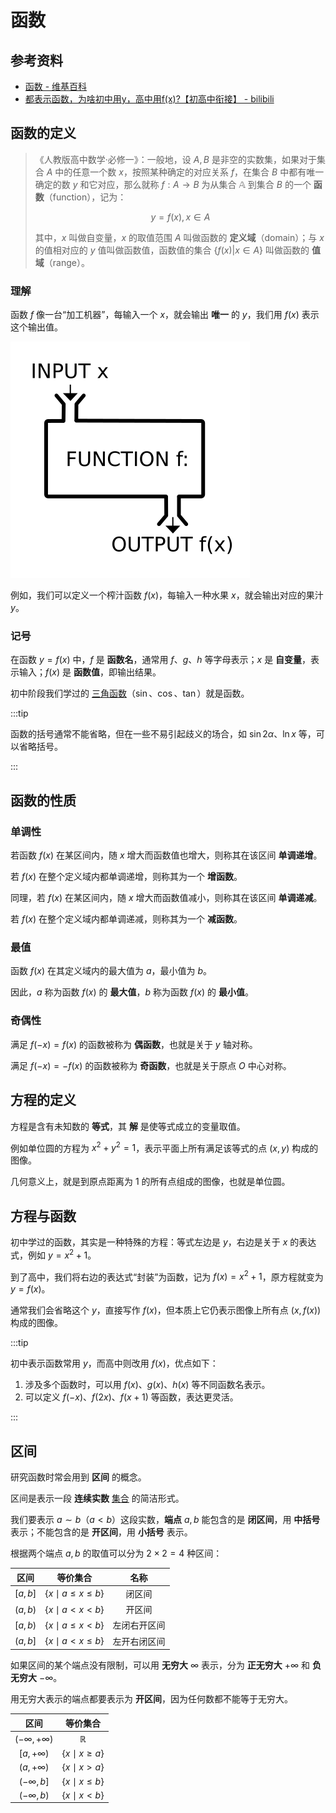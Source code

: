 # 函数

## 参考资料

- [函数 - 维基百科](https://zh.wikipedia.org/zh-cn/函数)
- [都表示函数，为啥初中用y，高中用f(x)?【初高中衔接】 - bilibili](https://www.bilibili.com/video/BV1Cd4y1S7Sx/)

## 函数的定义

> 《人教版高中数学·必修一》：一般地，设 $A,B$ 是非空的实数集，如果对于集合 $A$ 中的任意一个数 $x$，按照某种确定的对应关系 $f$，在集合 $B$ 中都有唯一确定的数 $y$ 和它对应，那么就称 $f:A \to B$ 为从集合 $\mathbb{A}$ 到集合 $B$ 的一个 **函数**（function），记为：
>
> $$
> y=f(x),x \in A
> $$
>
> 其中，$x$ 叫做自变量，$x$ 的取值范围 $A$ 叫做函数的 **定义域**（domain）；与 $x$ 的值相对应的 $y$ 值叫做函数值，函数值的集合 $\{f(x)|x\in A\}$ 叫做函数的 **值域**（range）。

### 理解

函数 $f$ 像一台“加工机器”，每输入一个 $x$，就会输出 **唯一** 的 $y$，我们用 $f(x)$ 表示这个输出值。

![](./assets/Function_machine2.svg)

例如，我们可以定义一个榨汁函数 $f(x)$，每输入一种水果 $x$，就会输出对应的果汁 $y$。

### 记号

在函数 $y=f(x)$ 中，$f$ 是 **函数名**，通常用 $f$、$g$、$h$ 等字母表示；$x$ 是 **自变量**，表示输入；$f(x)$ 是 **函数值**，即输出结果。

初中阶段我们学过的 [三角函数](trigonometric-function)（$\sin$、$\cos$、$\tan$）就是函数。

:::tip

函数的括号通常不能省略，但在一些不易引起歧义的场合，如 $\sin 2\alpha$、$\ln x$ 等，可以省略括号。

:::

## 函数的性质

### 单调性

若函数 $f(x)$ 在某区间内，随 $x$ 增大而函数值也增大，则称其在该区间 **单调递增**。

若 $f(x)$ 在整个定义域内都单调递增，则称其为一个 **增函数**。

同理，若 $f(x)$ 在某区间内，随 $x$ 增大而函数值减小，则称其在该区间 **单调递减**。

若 $f(x)$ 在整个定义域内都单调递减，则称其为一个 **减函数**。

### 最值

函数 $f(x)$ 在其定义域内的最大值为 $a$，最小值为 $b$。

因此，$a$ 称为函数 $f(x)$ 的 **最大值**，$b$ 称为函数 $f(x)$ 的 **最小值**。

### 奇偶性

满足 $f(-x)=f(x)$ 的函数被称为 **偶函数**，也就是关于 $y$ 轴对称。

<Desmos id="sleyv1aojt" />

满足 $f(-x)=-f(x)$ 的函数被称为 **奇函数**，也就是关于原点 $O$ 中心对称。

<Desmos id="91a51qktbh" />

## 方程的定义

方程是含有未知数的 **等式**，其 **解** 是使等式成立的变量取值。

例如单位圆的方程为 $x^2+y^2=1$，表示平面上所有满足该等式的点 $(x,y)$ 构成的图像。

几何意义上，就是到原点距离为 $1$ 的所有点组成的图像，也就是单位圆。

<Desmos id="wocs5bz2f4" />

## 方程与函数

初中学过的函数，其实是一种特殊的方程：等式左边是 $y$，右边是关于 $x$ 的表达式，例如 $y=x^2+1$。

到了高中，我们将右边的表达式“封装”为函数，记为 $f(x)=x^2+1$，原方程就变为 $y=f(x)$。

通常我们会省略这个 $y$，直接写作 $f(x)$，但本质上它仍表示图像上所有点 $(x,f(x))$ 构成的图像。

:::tip

初中表示函数常用 $y$，而高中则改用 $f(x)$，优点如下：

1. 涉及多个函数时，可以用 $f(x)$、$g(x)$、$h(x)$ 等不同函数名表示。
2. 可以定义 $f(-x)$、$f(2x)$、$f(x+1)$ 等函数，表达更灵活。

:::

## 区间

研究函数时常会用到 **区间** 的概念。

区间是表示一段 **连续实数** [集合](../basic/set) 的简洁形式。

我们要表示 $a\sim b$（$a<b$）这段实数，**端点** $a,b$ 能包含的是 **闭区间**，用 **中括号** 表示；不能包含的是 **开区间**，用 **小括号** 表示。

根据两个端点 $a,b$ 的取值可以分为 $2\times 2=4$ 种区间：

|  区间   |        等价集合         |     名称     |
| :-----: | :---------------------: | :----------: |
| $[a,b]$ | $\{x\mid a\le x\le b\}$ |    闭区间    |
| $(a,b)$ |    $\{x\mid a<x<b\}$    |    开区间    |
| $[a,b)$ |  $\{x\mid a\le x<b\}$   | 左闭右开区间 |
| $(a,b]$ |  $\{x\mid a<x\le b\}$   | 左开右闭区间 |

如果区间的某个端点没有限制，可以用 **无穷大** $\infty$ 表示，分为 **正无穷大** $+\infty$ 和 **负无穷大** $-\infty$。

用无穷大表示的端点都要表示为 **开区间**，因为任何数都不能等于无穷大。

|        区间         |      等价集合      |
| :-----------------: | :----------------: |
| $(-\infty,+\infty)$ |    $\mathbb{R}$    |
|    $[a,+\infty)$    | $\{x\mid x\ge a\}$ |
|    $(a,+\infty)$    |  $\{x\mid x>a\}$   |
|    $(-\infty,b]$    | $\{x\mid x\le b\}$ |
|    $(-\infty,b)$    |  $\{x\mid x<b\}$   |
